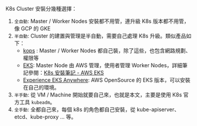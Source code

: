 

K8s Cluster 安裝分幾種選擇：

1. `全自動`: Master / Worker Nodes 安裝都不用管，連升級 K8s 版本都不用管，像 GCP 的 GKE
2. `半自動`: Cluster 的建置與管理是半自動，需要自己處理 K8s 升級。類似產品如下：
    - [kops](https://github.com/kubernetes/kops) : Master / Worker Nodes 都自己裝，除了這些，也包含網路規劃、權限等
    - [EKS](https://rickhw.github.io/2019/03/17/Container/Install-K8s-with-Kubeadm/): Master Node 由 AWS 管理，使用者管理 Worker Nodes，詳細筆記參閱：[K8s 安裝筆記 - AWS EKS](https://rickhw.github.io/2019/03/17/Container/Install-K8s-with-Kubeadm/)
    - [Experience EKS Anywhere](https://rickhw.github.io/2021/09/23/AWS/Experience-EKS-Anywhere/): AWS OpenSource 的 EKS 版本，可以安裝在自己的環境。
3. `半手動`: 從 VM / Machine 開始就要自己來，也就是本文，主要是使用 K8s 官方工具 `kubeadm`。
4. `全手動`: 全都自己來，每個 k8s 的角色都自己安裝，從 kube-apiserver、etcd、kube-proxy … 等。






